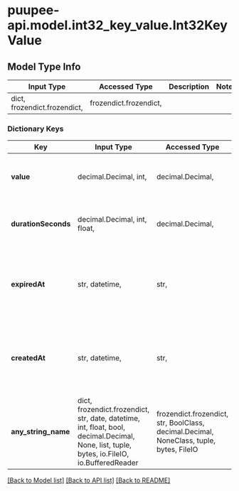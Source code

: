# puupee-api.model.int32_key_value.Int32KeyValue

## Model Type Info
Input Type | Accessed Type | Description | Notes
------------ | ------------- | ------------- | -------------
dict, frozendict.frozendict,  | frozendict.frozendict,  |  | 

### Dictionary Keys
Key | Input Type | Accessed Type | Description | Notes
------------ | ------------- | ------------- | ------------- | -------------
**value** | decimal.Decimal, int,  | decimal.Decimal,  |  | [optional] value must be a 32 bit integer
**durationSeconds** | decimal.Decimal, int, float,  | decimal.Decimal,  |  | [optional] value must be a 64 bit float
**expiredAt** | str, datetime,  | str,  |  | [optional] value must conform to RFC-3339 date-time
**createdAt** | str, datetime,  | str,  |  | [optional] value must conform to RFC-3339 date-time
**any_string_name** | dict, frozendict.frozendict, str, date, datetime, int, float, bool, decimal.Decimal, None, list, tuple, bytes, io.FileIO, io.BufferedReader | frozendict.frozendict, str, BoolClass, decimal.Decimal, NoneClass, tuple, bytes, FileIO | any string name can be used but the value must be the correct type | [optional]

[[Back to Model list]](../../README.md#documentation-for-models) [[Back to API list]](../../README.md#documentation-for-api-endpoints) [[Back to README]](../../README.md)

